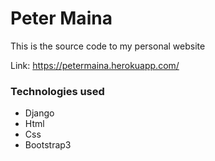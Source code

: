 # Peter Maina

This is the source code to my  personal website

Link: https://petermaina.herokuapp.com/


### Technologies used
* Django
* Html
* Css
* Bootstrap3
